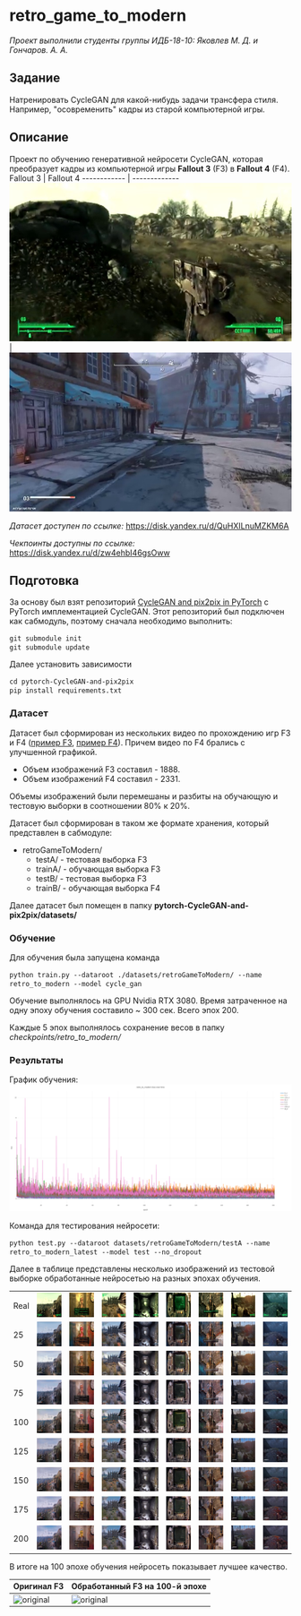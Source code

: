 # retro_game_to_modern

*Проект выполнили студенты группы ИДБ-18-10: Яковлев М. Д.  и Гончаров. А. А.*

## Задание

Натренировать CycleGAN для какой-нибудь задачи трансфера стиля. Например, "осовременить" кадры из старой компьютерной игры.

## Описание
Проект по обучению генеративной нейросети CycleGAN, которая преобразует кадры из компьютерной игры **Fallout 3** (F3) в **Fallout 4** (F4).
Fallout 3 | Fallout 4
------------ | -------------
![fallout3](images/fallout3.jpg)| ![fallout4](images/fallout4.jpg)

*Датасет доступен по ссылке:* https://disk.yandex.ru/d/QuHXILnuMZKM6A

*Чекпоинты доступны по ссылке:*  https://disk.yandex.ru/d/zw4ehbI46gsOww

## Подготовка

За основу был взят репозиторий [CycleGAN and pix2pix in PyTorch](https://github.com/junyanz/pytorch-CycleGAN-and-pix2pix) с PyTorch имплементацией CycleGAN. Этот репозиторий был подключен как сабмодуль, поэтому сначала необходимо выполнить:

```
git submodule init
git submodule update
```

Далее установить зависимости

```
cd pytorch-CycleGAN-and-pix2pix
pip install requirements.txt
```

### Датасет

Датасет был сформирован из нескольких видео по прохождению игр F3 и F4 ([пример F3](https://www.youtube.com/watch?v=p1p0gW3dfSU&list=PL8BD6rTh6z29m3sttrsHttYYY-xmKsztn&index=2), [пример F4](https://www.youtube.com/watch?v=yt8igSr0qik&t=1s)). Причем видео по F4 брались с улучшенной графикой.

- Объем изображений F3 составил - 1888.
- Объем изображений F4 составил - 2331.

Объемы изображений были перемешаны и разбиты на обучающую и тестовую выборки в соотношении 80% к 20%.

Датасет был сформирован в таком же формате хранения, который представлен в сабмодуле:

* retroGameToModern/
    * testA/ - тестовая выборка F3
    * trainA/  - обучающая выборка F3
    * testB/  - тестовая выборка F3
    * trainB/  - обучающая выборка F4

Далее датасет был помещен в папку **pytorch-CycleGAN-and-pix2pix/datasets/**

### Обучение
Для обучения была запущена команда 

```
python train.py --dataroot ./datasets/retroGameToModern/ --name retro_to_modern --model cycle_gan
```

Обучение выполнялось на GPU Nvidia RTX 3080. Время затраченное на одну эпоху обучения составило ~ 300 сек. Всего эпох 200.

Каждые 5 эпох выполнялось сохранение весов в папку *checkpoints/retro_to_modern/*

### Результаты

График обучения:
![График обучения](images/trainingplot.png)

Команда для тестирования нейросети:

```
python test.py --dataroot datasets/retroGameToModern/testA --name retro_to_modern_latest --model test --no_dropout
```

Далее в таблице представлены несколько изображений из тестовой выборке обработанные нейросетью на разных эпохах обучения.

 | |  |  |  |  |  | | | |
--- | --- | --- | --- | --- | --- | ---|  --- |  ---
 Real | ![](images/test/1_4_real.png) | ![](images/test/1_47_real.png) | ![](images/test/1_58_real.png) | ![](images/test/1_76_real.png) | ![](images/test/2_24_real.png) | ![](images/test/2_44_real.png) | ![](images/test/6_244_real.png) | ![](images/test/7_46_real.png)
 25 | ![](images/test/25/1_4_fake.png) | ![](images/test/25/1_47_fake.png) | ![](images/test/25/1_58_fake.png) | ![](images/test/25/1_76_fake.png) | ![](images/test/25/2_24_fake.png) | ![](images/test/25/2_44_fake.png) | ![](images/test/25/6_244_fake.png) | ![](images/test/25/7_46_fake.png)
 50 | ![](images/test/50/1_4_fake.png) | ![](images/test/50/1_47_fake.png) | ![](images/test/50/1_58_fake.png) | ![](images/test/50/1_76_fake.png) | ![](images/test/50/2_24_fake.png) | ![](images/test/50/2_44_fake.png) | ![](images/test/50/6_244_fake.png) | ![](images/test/50/7_46_fake.png)
 75 | ![](images/test/75/1_4_fake.png) | ![](images/test/75/1_47_fake.png) | ![](images/test/75/1_58_fake.png) | ![](images/test/75/1_76_fake.png) | ![](images/test/75/2_24_fake.png) | ![](images/test/75/2_44_fake.png) | ![](images/test/75/6_244_fake.png) | ![](images/test/75/7_46_fake.png)
 100 | ![](images/test/100/1_4_fake.png) | ![](images/test/100/1_47_fake.png) | ![](images/test/100/1_58_fake.png) | ![](images/test/100/1_76_fake.png) | ![](images/test/100/2_24_fake.png) | ![](images/test/100/2_44_fake.png) | ![](images/test/100/6_244_fake.png) | ![](images/test/100/7_46_fake.png)
 125 | ![](images/test/125/1_4_fake.png) | ![](images/test/125/1_47_fake.png) | ![](images/test/125/1_58_fake.png) | ![](images/test/125/1_76_fake.png) | ![](images/test/125/2_24_fake.png) | ![](images/test/125/2_44_fake.png) | ![](images/test/125/6_244_fake.png) | ![](images/test/125/7_46_fake.png)
 150 | ![](images/test/150/1_4_fake.png) | ![](images/test/150/1_47_fake.png) | ![](images/test/150/1_58_fake.png) | ![](images/test/150/1_76_fake.png) | ![](images/test/150/2_24_fake.png) | ![](images/test/150/2_44_fake.png) | ![](images/test/150/6_244_fake.png) | ![](images/test/150/7_46_fake.png)
 175 | ![](images/test/175/1_4_fake.png) | ![](images/test/175/1_47_fake.png) | ![](images/test/175/1_58_fake.png) | ![](images/test/175/1_76_fake.png) | ![](images/test/175/2_24_fake.png) | ![](images/test/175/2_44_fake.png) | ![](images/test/175/6_244_fake.png) | ![](images/test/175/7_46_fake.png)
 200 | ![](images/test/200/1_4_fake.png) | ![](images/test/200/1_47_fake.png) | ![](images/test/200/1_58_fake.png) | ![](images/test/200/1_76_fake.png) | ![](images/test/200/2_24_fake.png) | ![](images/test/200/2_44_fake.png) | ![](images/test/200/6_244_fake.png) | ![](images/test/200/7_46_fake.png)

 В итоге на 100 эпохе обучения нейросеть показывает лучшее качество.

Оригинал F3 | Обработанный F3 на 100-й эпохе
------------ | -------------
![original](images/original.gif)| ![original](images/processed.gif)
